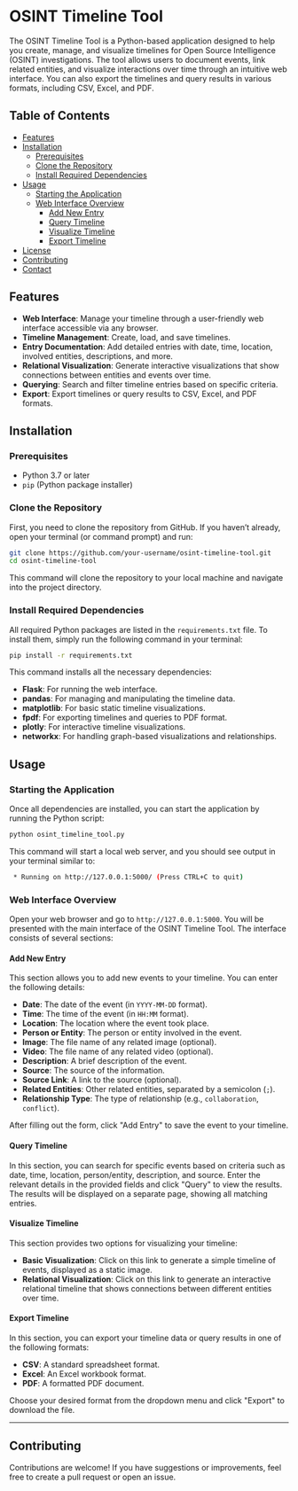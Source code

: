 
# OSINT Timeline Tool

The OSINT Timeline Tool is a Python-based application designed to help you create, manage, and visualize timelines for Open Source Intelligence (OSINT) investigations. The tool allows users to document events, link related entities, and visualize interactions over time through an intuitive web interface. You can also export the timelines and query results in various formats, including CSV, Excel, and PDF.

## Table of Contents
- [Features](#features)
- [Installation](#installation)
  - [Prerequisites](#prerequisites)
  - [Clone the Repository](#clone-the-repository)
  - [Install Required Dependencies](#install-required-dependencies)
- [Usage](#usage)
  - [Starting the Application](#starting-the-application)
  - [Web Interface Overview](#web-interface-overview)
    - [Add New Entry](#add-new-entry)
    - [Query Timeline](#query-timeline)
    - [Visualize Timeline](#visualize-timeline)
    - [Export Timeline](#export-timeline)
- [License](#license)
- [Contributing](#contributing)
- [Contact](#contact)

## Features
- **Web Interface**: Manage your timeline through a user-friendly web interface accessible via any browser.
- **Timeline Management**: Create, load, and save timelines.
- **Entry Documentation**: Add detailed entries with date, time, location, involved entities, descriptions, and more.
- **Relational Visualization**: Generate interactive visualizations that show connections between entities and events over time.
- **Querying**: Search and filter timeline entries based on specific criteria.
- **Export**: Export timelines or query results to CSV, Excel, and PDF formats.

## Installation

### Prerequisites
- Python 3.7 or later
- `pip` (Python package installer)

### Clone the Repository
First, you need to clone the repository from GitHub. If you haven’t already, open your terminal (or command prompt) and run:

```bash
git clone https://github.com/your-username/osint-timeline-tool.git
cd osint-timeline-tool
```

This command will clone the repository to your local machine and navigate into the project directory.

### Install Required Dependencies
All required Python packages are listed in the `requirements.txt` file. To install them, simply run the following command in your terminal:

```bash
pip install -r requirements.txt
```

This command installs all the necessary dependencies:

- **Flask**: For running the web interface.
- **pandas**: For managing and manipulating the timeline data.
- **matplotlib**: For basic static timeline visualizations.
- **fpdf**: For exporting timelines and queries to PDF format.
- **plotly**: For interactive timeline visualizations.
- **networkx**: For handling graph-based visualizations and relationships.

## Usage

### Starting the Application
Once all dependencies are installed, you can start the application by running the Python script:

```bash
python osint_timeline_tool.py
```

This command will start a local web server, and you should see output in your terminal similar to:

```bash
 * Running on http://127.0.0.1:5000/ (Press CTRL+C to quit)
```

### Web Interface Overview
Open your web browser and go to `http://127.0.0.1:5000`. You will be presented with the main interface of the OSINT Timeline Tool. The interface consists of several sections:

#### Add New Entry
This section allows you to add new events to your timeline. You can enter the following details:

- **Date**: The date of the event (in `YYYY-MM-DD` format).
- **Time**: The time of the event (in `HH:MM` format).
- **Location**: The location where the event took place.
- **Person or Entity**: The person or entity involved in the event.
- **Image**: The file name of any related image (optional).
- **Video**: The file name of any related video (optional).
- **Description**: A brief description of the event.
- **Source**: The source of the information.
- **Source Link**: A link to the source (optional).
- **Related Entities**: Other related entities, separated by a semicolon (`;`).
- **Relationship Type**: The type of relationship (e.g., `collaboration`, `conflict`).

After filling out the form, click "Add Entry" to save the event to your timeline.

#### Query Timeline
In this section, you can search for specific events based on criteria such as date, time, location, person/entity, description, and source. Enter the relevant details in the provided fields and click "Query" to view the results. The results will be displayed on a separate page, showing all matching entries.

#### Visualize Timeline
This section provides two options for visualizing your timeline:

- **Basic Visualization**: Click on this link to generate a simple timeline of events, displayed as a static image.
- **Relational Visualization**: Click on this link to generate an interactive relational timeline that shows connections between different entities over time.

#### Export Timeline
In this section, you can export your timeline data or query results in one of the following formats:

- **CSV**: A standard spreadsheet format.
- **Excel**: An Excel workbook format.
- **PDF**: A formatted PDF document.

Choose your desired format from the dropdown menu and click "Export" to download the file.

***

## Contributing
Contributions are welcome! If you have suggestions or improvements, feel free to create a pull request or open an issue.


